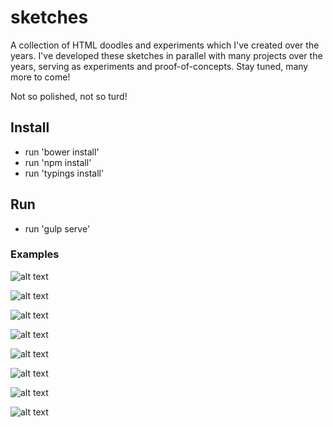 # sketches

A collection of HTML doodles and experiments which I've created over the years. I've developed these sketches in parallel with many projects over the years, serving as experiments and proof-of-concepts. Stay tuned, many more to come!

Not so polished, not so turd!

## Install

- run 'bower install'
- run 'npm install'
- run 'typings install' 

## Run

- run 'gulp serve'

### Examples

![alt text](https://github.com/k-may/sketches/blob/master/img/refraction.PNG?raw=true)

![alt text](https://github.com/k-may/sketches/blob/master/img/pingpong.PNG?raw=true)

![alt text](https://github.com/k-may/sketches/blob/master/img/OrthoPanel.PNG?raw=true)

![alt text](https://github.com/k-may/sketches/blob/master/img/RunningPipes.PNG?raw=true)

![alt text](https://github.com/k-may/sketches/blob/master/img/StretchMesh.PNG?raw=true)

![alt text](https://github.com/k-may/sketches/blob/master/img/Traingles1.PNG?raw=true)

![alt text](https://github.com/k-may/sketches/blob/master/img/Traingles2.PNG?raw=true)

![alt text](https://github.com/k-may/sketches/blob/master/img/Traingles3.PNG?raw=true)
